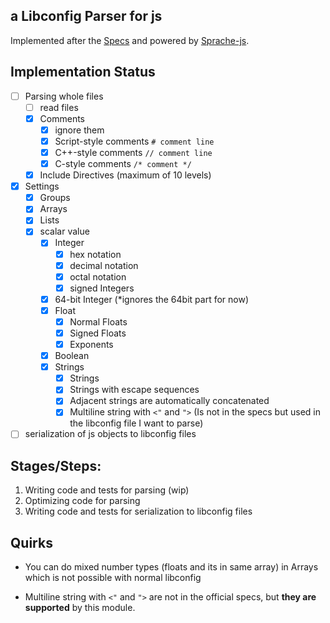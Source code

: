 ## a Libconfig Parser for js

Implemented after the [Specs](https://hyperrealm.github.io/libconfig/libconfig_manual.html#Configuration-Files) and powered by [Sprache-js](https://github.com/luggage66/Sprache-js).

## Implementation Status

- [ ] Parsing whole files
    - [ ] read files
    - [X] Comments
        - [X] ignore them
        - [X] Script-style comments `# comment line`
        - [X] C++-style comments `// comment line`
        - [X] C-style comments `/* comment */`
    - [X] Include Directives (maximum of 10 levels)
- [X] Settings
    - [X] Groups
    - [X] Arrays
    - [X] Lists
    - [X] scalar value
        - [X] Integer
            - [X] hex notation
            - [X] decimal notation
            - [X] octal notation
            - [X] signed Integers
        - [X] 64-bit Integer (*ignores the 64bit part for now)
        - [X] Float
            - [X] Normal Floats
            - [X] Signed Floats
            - [X] Exponents
        - [X] Boolean
        - [X] Strings
            - [X] Strings
            - [X] Strings with escape sequences
            - [X] Adjacent strings are automatically concatenated
            - [X] Multiline string with `<"` and `">` (Is not in the specs but used in the libconfig file I want to parse)

- [ ] serialization of js objects to libconfig files

## Stages/Steps:

1. Writing code and tests for parsing (wip)
2. Optimizing code for parsing
3. Writing code and tests for serialization to libconfig files


## Quirks

- You can do mixed number types (floats and its in same array) in Arrays which is not possible with normal libconfig

- Multiline string with `<"` and `">` are not in the official specs, but **they are supported** by this module.